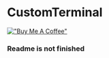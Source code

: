 # CustomTerminal

[!["Buy Me A Coffee"](https://www.buymeacoffee.com/assets/img/custom_images/orange_img.png)](https://www.buymeacoffee.com/repletsin5)
### Readme is not finished
